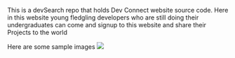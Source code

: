 This is a devSearch repo that holds Dev Connect website source code. Here in this website young fledgling developers who are still doing their undergraduates can come and signup to this website and share their Projects to the world

Here are some sample images 
![](devsearch/static/images/one.png)

